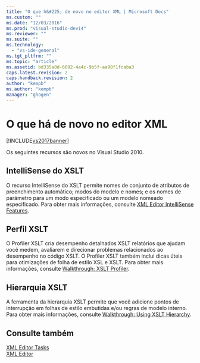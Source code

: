 ```yaml
---
title: "O que h&#225; de novo no editor XML | Microsoft Docs"
ms.custom: ""
ms.date: "12/03/2016"
ms.prod: "visual-studio-dev14"
ms.reviewer: ""
ms.suite: ""
ms.technology: 
  - "vs-ide-general"
ms.tgt_pltfrm: ""
ms.topic: "article"
ms.assetid: bd335a8d-6692-4a4c-9b5f-aa98f1fcaba3
caps.latest.revision: 2
caps.handback.revision: 2
author: "kempb"
ms.author: "kempb"
manager: "ghogen"
---
```

# O que h&#225; de novo no editor XML
[!INCLUDE[vs2017banner](../code-quality/includes/vs2017banner.md)]

Os seguintes recursos são novos no Visual Studio 2010.  
  
## IntelliSense do XSLT  
 O recurso IntelliSense do XSLT permite nomes de conjunto de atributos de preenchimento automático; modos do modelo e nomes; e os nomes de parâmetro para um modo especificado ou um modelo nomeado especificado. Para obter mais informações, consulte [XML Editor IntelliSense Features](../xml-tools/xml-editor-intellisense-features.md).  
  
## Perfil XSLT  
 O Profiler XSLT cria desempenho detalhados XSLT relatórios que ajudam você medem, avaliarem e direcionar problemas relacionados ao desempenho no código XSLT. O Profiler XSLT também inclui dicas úteis para otimizações de folha de estilo XSL e XSLT. Para obter mais informações, consulte [Walkthrough: XSLT Profiler](../xml-tools/walkthrough-xslt-profiler.md).  
  
## Hierarquia XSLT  
 A ferramenta da hierarquia XSLT permite que você adicione pontos de interrupção em folhas de estilo embutidas e\/ou regras de modelo interno. Para obter mais informações, consulte [Walkthrough: Using XSLT Hierarchy](../xml-tools/walkthrough-using-xslt-hierarchy.md).  
  
## Consulte também  
 [XML Editor Tasks](../xml-tools/xml-editor-tasks.md)   
 [XML Editor](../xml-tools/xml-editor.md)
